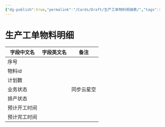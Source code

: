 ```yaml
---
{"dg-publish":true,"permalink":"/Cards/Draft/生产工单物料明细表/","tags":["江淮毅昌/蝶创I-MES/MES"]}
---
```



# 生产工单物料明细

| **字段中文名** | **字段英文名** | **备注** |
| --------- | --------- | ------ |
| 序号        |           |        |
| 物料id      |           |        |
| 计划数       |           |        |
| 业务状态      |           | 同步云星空  |
| 排产状态      |           |        |
| 预计开工时间    |           |        |
| 预计完工时间    |           |        |
